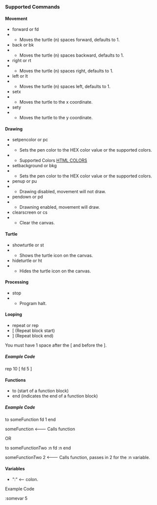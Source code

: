 ### Supported Commands

#### Movement
* forward or fd
* * Moves the turtle (n) spaces forward, defaults to 1.
* back or bk 
* * Moves the turtle (n) spaces backward, defaults to 1.
* right or rt 
* * Moves the turtle (n) spaces right, defaults to 1.
* left or lt 
* * Moves the turtle (n) spaces left, defaults to 1.
* setx
* * Moves the turtle to the x coordinate.
* sety
* * Moves the turtle to the y coordinate.

#### Drawing
* setpencolor or pc
* * Sets the pen color to the HEX color value or the supported colors.
* * Supported Colors [HTML COLORS](http://www.computerhope.com/htmcolor.htm)
* setbackground or bkg
* * Sets the pen color to the HEX color value or the supported colors.
* penup or pu
* * Drawing disabled, movement will not draw. 
* pendown or pd
* * Drawning enabled, movement will draw.
* clearscreen or cs
* * Clear the canvas.

#### Turtle
* showturtle or st
* * Shows the turtle icon on the canvas.
* hideturtle or ht
* * Hides the turtle icon on the canvas.

#### Processing ####
* stop
* * Program halt.

#### Looping
* repeat or rep
* [  (Repeat block start)
* ] (Repeat block end) 

You must have 1 space after the [ and before the ]. 

##### Example Code

rep 10 [ fd 5 ] 

#### Functions
* to (start of a function block)
* end (indicates the end of a function block)

##### Example Code

to someFunction 
fd 1
end

someFunction   <--- Calls function

OR

to someFunctionTwo :n
fd :n
end

someFunctionTwo 2  <--- Calls function, passes in 2 for the :n variable. 

#### Variables
* ":" <-- colon.

Example Code

:somevar 5


